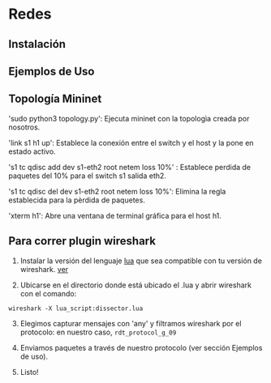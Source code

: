 # Redes

## Instalación

## Ejemplos de Uso

## Topología Mininet

'sudo python3 topology.py': Ejecuta mininet con la topologìa creada por nosotros.

'link s1 h1 up': Establece la conexión entre el switch y el host y la pone en estado activo.

's1 tc qdisc add dev s1-eth2 root netem loss 10%' : Establece perdida de paquetes del 10% para el switch s1 salida eth2.

's1 tc qdisc del dev s1-eth2 root netem loss 10%': Elimina la regla establecida para la pèrdida de paquetes.

'xterm h1': Abre una ventana de terminal gráfica para el host h1.

## Para correr plugin wireshark

1. Instalar la versión del lenguaje [lua](https://www.lua.org/download.html) que sea compatible con tu versión de wireshark. [ver](https://www.wireshark.org/docs/wsdg_html_chunked/wsluarm.html)


2. Ubicarse en el directorio donde está ubicado el <dissector>.lua y abrir wireshark con el comando:

```
wireshark -X lua_script:dissector.lua
```

3. Elegimos capturar mensajes con 'any' y filtramos wireshark por el protocolo: en nuestro caso, `rdt_protocol_g_09`

4. Enviamos paquetes a través de nuestro protocolo (ver sección Ejemplos de uso).

5. Listo!